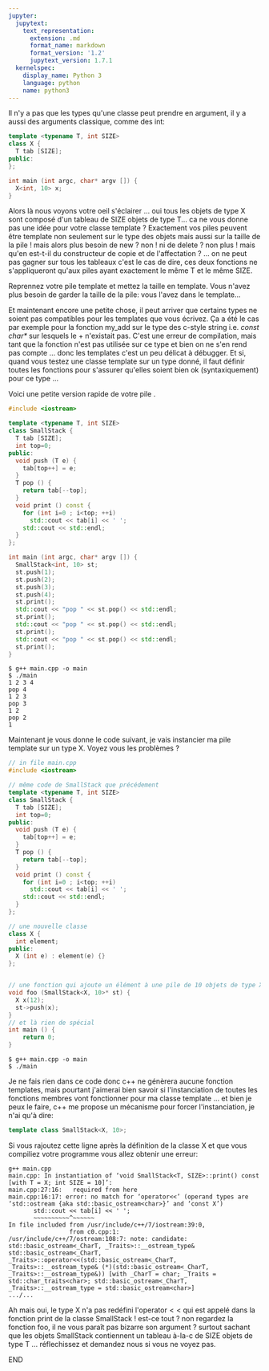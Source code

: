```yaml
---
jupyter:
  jupytext:
    text_representation:
      extension: .md
      format_name: markdown
      format_version: '1.2'
      jupytext_version: 1.7.1
  kernelspec:
    display_name: Python 3
    language: python
    name: python3
---
```


Il n'y a pas que les types qu'une classe peut prendre en argument, il y a aussi des arguments classique, comme des int: 

<!-- #region -->
```c++
template <typename T, int SIZE>
class X {
  T tab [SIZE];
public:
};

int main (int argc, char* argv []) {
  X<int, 10> x;
}
```
<!-- #endregion -->

Alors là nous voyons votre oeil s'éclairer ... oui tous les objets de type X sont composé d'un tableau de SIZE objets de type T... ca ne vous donne pas une idée pour votre classe template ? Exactement vos piles peuvent être template non seulement sur le type des objets mais aussi sur la taille de la pile ! mais alors plus besoin de new ? non ! ni de delete ? non plus ! mais qu'en est-t-il du constructeur de copie et de l'affectation ? ... on ne peut pas gagner sur tous les tableaux c'est le cas de dire, ces deux fonctions ne s'appliqueront qu'aux piles ayant exactement le même T et le même SIZE.


Reprennez votre pile template et mettez la taille en template. Vous n'avez plus besoin de garder la taille de la pile: vous l'avez dans le template...


Et maintenant encore une petite chose, il peut arriver que certains types ne soient pas compatibles pour les templates que vous écrivez. Ça a été le cas par exemple pour la fonction my_add sur le type des c-style string i.e. *const char\** sur lesquels le + n'existait pas. C'est une erreur de compilation, mais tant que la fonction n'est pas utilisée sur ce type et bien on ne s'en rend pas compte ... donc  les templates c'est un peu délicat à débugger. Et si, quand vous testez une classe template sur un type donné, il faut définir toutes les fonctions pour s'assurer qu'elles soient bien ok (syntaxiquement) pour ce type ...


Voici une petite version rapide de votre pile .

<!-- #region -->
```c++
#include <iostream>

template <typename T, int SIZE>
class SmallStack {
  T tab [SIZE];
  int top=0;
public:
  void push (T e) {
    tab[top++] = e;
  }
  T pop () {
    return tab[--top];
  }
  void print () const {
    for (int i=0 ; i<top; ++i)
      std::cout << tab[i] << ' ';
    std::cout << std::endl;
  }
};

int main (int argc, char* argv []) {
  SmallStack<int, 10> st;
  st.push(1);
  st.push(2);
  st.push(3);
  st.push(4);
  st.print();
  std::cout << "pop " << st.pop() << std::endl;
  st.print();
  std::cout << "pop " << st.pop() << std::endl;
  st.print();
  std::cout << "pop " << st.pop() << std::endl;
  st.print();
}
```
```
$ g++ main.cpp -o main
$ ./main
1 2 3 4 
pop 4
1 2 3 
pop 3
1 2 
pop 2
1 
```
<!-- #endregion -->

Maintenant je vous donne le code suivant, je vais instancier ma pile template sur un type X. Voyez vous les problèmes ? 

<!-- #region -->
```c++
// in file main.cpp
#include <iostream>

// même code de SmallStack que précédement
template <typename T, int SIZE>
class SmallStack {
  T tab [SIZE];
  int top=0;
public:
  void push (T e) {
    tab[top++] = e;
  }
  T pop () {
    return tab[--top];
  }
  void print () const {
    for (int i=0 ; i<top; ++i)
      std::cout << tab[i] << ' ';
    std::cout << std::endl;
  }
};

// une nouvelle classe
class X {
  int element;
public:
  X (int e) : element(e) {}
};


// une fonction qui ajoute un élément à une pile de 10 objets de type X
void foo (SmallStack<X, 10>* st) {
  X x(12);
  st->push(x);
}
// et là rien de spécial
int main () {
    return 0;
}
```
```
$ g++ main.cpp -o main
$ ./main
```
<!-- #endregion -->

Je ne fais rien dans ce code donc c++ ne génèrera aucune fonction templates, mais pourtant j'aimerai bien savoir si l'instanciation de toutes les fonctions membres vont fonctionner pour ma classe template ... et bien je peux le faire, c++ me propose un mécanisme pour forcer l'instanciation, je n'ai qu'à dire:

<!-- #region -->
```c++
template class SmallStack<X, 10>;
```
<!-- #endregion -->

Si vous rajoutez cette ligne après la définition de la classe X et que vous compiliez votre programme vous allez obtenir une erreur:
```
g++ main.cpp
main.cpp: In instantiation of ‘void SmallStack<T, SIZE>::print() const [with T = X; int SIZE = 10]’:
main.cpp:27:16:   required from here
main.cpp:16:17: error: no match for ‘operator<<’ (operand types are ‘std::ostream {aka std::basic_ostream<char>}’ and ‘const X’)
       std::cout << tab[i] << ' ';
       ~~~~~~~~~~^~~~~~~
In file included from /usr/include/c++/7/iostream:39:0,
                 from c0.cpp:1:
/usr/include/c++/7/ostream:108:7: note: candidate: std::basic_ostream<_CharT, _Traits>::__ostream_type& std::basic_ostream<_CharT, _Traits>::operator<<(std::basic_ostream<_CharT, _Traits>::__ostream_type& (*)(std::basic_ostream<_CharT, _Traits>::__ostream_type&)) [with _CharT = char; _Traits = std::char_traits<char>; std::basic_ostream<_CharT, _Traits>::__ostream_type = std::basic_ostream<char>]
.../...
```


Ah mais oui, le type X n'a pas redéfini l'operator$<<$  qui est appelé dans la fonction print de la classe SmallStack ! est-ce tout ? non regardez la fonction foo, il ne vous paraît pas bizarre son argument ? surtout sachant que les objets SmallStack contiennent un tableau à-la-c de SIZE objets de type T ... réflechissez et demandez nous si vous ne voyez pas.


END
